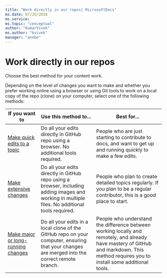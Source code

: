 ```yaml
---
title: "Work directly in our repos| MicrosoftDocs"
ms.date: 07/26/2018
ms.service: 
ms.topic: "conceptual"
author: "KumarVivek"
ms.author: "kvivek"
manager: "annbe"
---
```


<!-- This might no longer be relevant. Updates should be done in the tool. Remove this topic? -->


# Work directly in our repos

Choose the best method for your content work.

Depending on the level of changes you want to make and whether you prefer working online using a browser or using Git tools to work on a local copy of the repo (clone) on your computer, select one of the following methods:

|If you want to | Use this method to... | Best for...|
| --- | --- | --- |
|[Make quick edits to a topic](make-quick-edits.md)|Do all your edits directly in GitHub repo using a browser. No additional tools required. | People who are just starting to contribute to docs, and want to get up and running quickly to make a few edits. | 
|[Make extensive changes](make-extensive-changes.md)|Do all your edits directly in GitHub repo using a browser, including adding images and working in multiple files. No additional tools required. | People who plan to create detailed topics regularly. If you plan to be a regular contributor, this is a good place to start.|
|[Make major or long-running changes](make-major-changes.md)|Do all your edits in a local clone of the GitHub repo on your computer, ensuring that your changes are merged into the correct remote branch. | People who understand the difference between working locally and remotely, and already have mastery of GitHub and markdown. This method requires you to install some additional tools. |  

